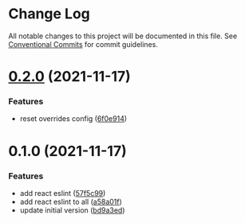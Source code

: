 # Change Log

All notable changes to this project will be documented in this file.
See [Conventional Commits](https://conventionalcommits.org) for commit guidelines.

# [0.2.0](https://github.com/anijs6/eslint-config/compare/@anijs/eslint-config-react@0.1.0...@anijs/eslint-config-react@0.2.0) (2021-11-17)


### Features

* reset overrides config ([6f0e914](https://github.com/anijs6/eslint-config/commit/6f0e91434e4f6707c750bc23476400ac368f25e0))





# 0.1.0 (2021-11-17)


### Features

* add react eslint ([57f5c99](https://github.com/anijs6/eslint-config/commit/57f5c998839df7f299cd279a0c6c970aef65180d))
* add react eslint to all ([a58a01f](https://github.com/anijs6/eslint-config/commit/a58a01f7b8c41cd9294811bb6af0db9a6b462659))
* update initial version ([bd9a3ed](https://github.com/anijs6/eslint-config/commit/bd9a3ed17182e479705fcabfa59594e20a7d2258))
